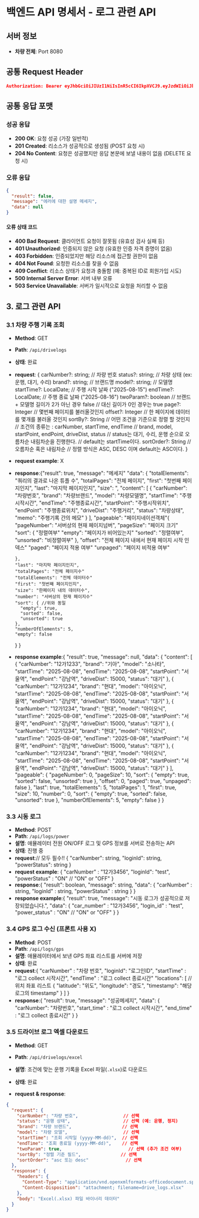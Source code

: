 # 백엔드 API 명세서 - 로그 관련 API

## 서버 정보

- **차량 전체**: Port 8080

## 공통 Request Header

```json
Authorization: Bearer eyJhbGciOiJIUzI1NiIsInR5cCI6IkpXVCJ9.eyJzdWIiOiJhZG1pblVzZXIxIiwicm9sZXMiOlsiQURNSU4iLCJVU0VSIl0sImlhdCI6MTY3ODkwNTYwMCwiZXhwIjoxNjc4OTA5MjAwfQ.some_very_long_jwt_string
```

## 공통 응답 포맷

### 성공 응답

- **200 OK**: 요청 성공 (가장 일반적)
- **201 Created**: 리소스가 성공적으로 생성됨 (POST 요청 시)
- **204 No Content**: 요청은 성공했지만 응답 본문에 보낼 내용이 없음 (DELETE 요청 시)

### 오류 응답

```json
{
  "result": false,
  "message": "에러에 대한 설명 메세지",
  "data": null
}
```

#### 오류 상태 코드

- **400 Bad Request**: 클라이언트 요청이 잘못됨 (유효성 검사 실패 등)
- **401 Unauthorized**: 인증되지 않은 요청 (유효한 인증 자격 증명이 없음)
- **403 Forbidden**: 인증되었지만 해당 리소스에 접근할 권한이 없음
- **404 Not Found**: 요청한 리소스를 찾을 수 없음
- **409 Conflict**: 리소스 상태가 요청과 충돌함 (예: 중복된 ID로 회원가입 시도)
- **500 Internal Server Error**: 서버 내부 오류
- **503 Service Unavailable**: 서버가 일시적으로 요청을 처리할 수 없음

## 3. 로그 관련 API

### 3.1 차량 주행 기록 조회

- **Method**: GET
- **Path**: `/api/drivelogs`
- **상태**: 완료
- **request**: {
  carNumber?: string; // 차량 번호
  status?: string; // 차량 상태 (ex: 운행, 대기, 수리)
  brand?: string; // 브랜드명
  model?: string; // 모델명
  startTime?: LocalDate; // 주행 시작 날짜 ("2025-08-15")
  endTime?: LocalDate; // 주행 종료 날짜 ("2025-08-16")
  twoParam?: boolean // 브랜드 + 모델명 길이가 2가 아닌 경우 false
  // 대신 길이가 0인 경우는 true
  page?: Integer // 몇번째 페이지를 불러올것인지
  offset?: Integer // 한 페이지에 데이터를 몇개를 불러올 것인지
  sortBy?: String // 어떤 조건을 기준으로 정렬 할 것인지
  // 조건의 종류는 : carNumber, startTime, endTime
  // brand, model, startPoint, endPoint, driveDist, status
  // status는 대기, 수리, 운행 순으로 오름차순 내림차순을 진행한다.
  // default는 startTime이다.
  sortOrder?: String // 오름차순 혹은 내림차순
  // 정렬 방식은 ASC, DESC 이며 default는 ASC이다.
  }
- **request example**: X
- **response**:{"result": true,
  "message": "메세지"
  "data": {
  "totalElements": "쿼리의 결과로 나온 튜플 수",
  "totalPages": "전체 페이지",
  "first": "첫번째 페이지인지",
  "last": "마지막 페이지인지",
  "size": ",
  "content": [
  {
  "carNumber": "차량번호",
  "brand": "차량브랜드",
  "model": "차량모델명",
  "startTime": "주행시작시간",
  "endTime": "주행종료시간",
  "startPoint": "주행시작위치",
  "endPoint": "주행종료위치",
  "driveDist": "주행거리",
  "status": "차량상태",
  "memo": "주행기록 간의 메모"
  }
  ],
  "pageable": "페이지네이션객체"{
  "pageNumber": "서버상의 현재 페이지넘버",
  "pageSize": "페이지 크기"
  "sort": { "정렬여부"
  "empty": "페이지가 비어있는지"
  "sorted": "정렬여부",
  "unsorted": "비정렬여부"
  },
  "offset": "전체 페이지 내에서 현재 페이지 시작 인덱스"
  "paged": "페이지 적용 여부"
  "unpaged": "페이지 비적용 여부"

      },
      "last": "마지막 페이지인지",
      "totalPages": "전체 페이지수"
      "totalElements": "전체 데이터수"
      "first": "첫번째 페이지인지",
      "size": "한페이지 내의 데이터수",
      "number": "서버상의 현재 페이지수"
      "sort": { //위와 동일
        "empty": true,
        "sorted": false,
        "unsorted": true
      },
      "numberOfElements": 5,
      "empty": false

  }
  }

- **response example**:{
  "result": true,
  "message": null,
  "data": {
  "content": [
  {
  "carNumber": "12가1233",
  "brand": "기아",
  "model": "소나타",
  "startTime": "2025-08-08",
  "endTime": "2025-08-08",
  "startPoint": "서울역",
  "endPoint": "강남역",
  "driveDist": 15000,
  "status": "대기"
  },
  {
  "carNumber": "12가1234",
  "brand": "현대",
  "model": "아이오닉",
  "startTime": "2025-08-08",
  "endTime": "2025-08-08",
  "startPoint": "서울역",
  "endPoint": "강남역",
  "driveDist": 15000,
  "status": "대기"
  },
  {
  "carNumber": "12가1234",
  "brand": "현대",
  "model": "아이오닉",
  "startTime": "2025-08-08",
  "endTime": "2025-08-08",
  "startPoint": "서울역",
  "endPoint": "강남역",
  "driveDist": 15000,
  "status": "대기"
  },
  {
  "carNumber": "12가1234",
  "brand": "현대",
  "model": "아이오닉",
  "startTime": "2025-08-08",
  "endTime": "2025-08-08",
  "startPoint": "서울역",
  "endPoint": "강남역",
  "driveDist": 15000,
  "status": "대기"
  },
  {
  "carNumber": "12가1234",
  "brand": "현대",
  "model": "아이오닉",
  "startTime": "2025-08-08",
  "endTime": "2025-08-08",
  "startPoint": "서울역",
  "endPoint": "강남역",
  "driveDist": 15000,
  "status": "대기"
  }
  ],
  "pageable": {
  "pageNumber": 0,
  "pageSize": 10,
  "sort": {
  "empty": true,
  "sorted": false,
  "unsorted": true
  },
  "offset": 0,
  "paged": true,
  "unpaged": false
  },
  "last": true,
  "totalElements": 5,
  "totalPages": 1,
  "first": true,
  "size": 10,
  "number": 0,
  "sort": {
  "empty": true,
  "sorted": false,
  "unsorted": true
  },
  "numberOfElements": 5,
  "empty": false
  }
  }


### 3.3 시동 로그

- **Method**: POST
- **Path**: `/api/logs/power`
- **설명**: 애뮬레이터 전원 ON/OFF 로그 및 GPS 정보를 서버로 전송하는 API
- **상태**: 진행 중
- **request**:// 모두 필수!!
  {
  "carNumber": string,
  "loginId": string,
  "powerStatus": string
  }
- **request example**:
  {
  "carNumber" : "12가3456",
  "loginId": "test",
  "powerStatus" : "ON" // "ON" or "OFF"
  }
- **response**:{
  "result": boolean,
  "message": string,
  "data": {
  "carNumber" : string,
  "loginId" : string,
  "powerStatus" : string
  }
  }
- **response example**:{
  "result": true,
  "message": "시동 로그가 성공적으로 저장되었습니다.",
  "data": {
  "car_number" : "12가3456",
  "login_id" : "test",
  "power_status" : "ON" // "ON" or "OFF"
  }
  }

### 3.4 GPS 로그 수신 (프론트 사용 X)

- **Method**: POST
- **Path**: `/api/logs/gps`
- **설명**: 애뮬레이터에서 보낸 GPS 좌표 리스트를 서버에 저장
- **상태**: 완료
- **request**:{
  "carNumber" : "차량 번호",
  "loginId": "로그인ID",
  "startTime" : "로그 collect 시작시간",
  "endTime" : "로그 collect 종료시간"
  "locations": [ // 위치 좌표 리스트
  {
  "latitude": "위도",
  "longitude": "경도",
  "timestamp": "해당 로그의 timestamp"
  }
  ]
  }
- **response**:{
  "result": true,
  "message": "성공메세지",
  "data": {
  "carNumber": "차량번호",
  "start_time" : "로그 collect 시작시간",
  "end_time" : "로그 collect 종료시간"
  }
  }

### 3.5 드라이브 로그 엑셀 다운로드

- **Method**: GET
- **Path**: `/api/drivelogs/excel`
- **설명**: 조건에 맞는 운행 기록을 Excel 파일(`.xlsx`)로 다운로드
- **상태**: 완료

- **request & response**:
```json
{
  "request": {
    "carNumber": "차량 번호",                 // 선택
    "status": "운행 상태",                    // 선택 (예: 운행, 정지)
    "brand": "차량 브랜드",                   // 선택
    "model": "차량 모델",                     // 선택
    "startTime": "조회 시작일 (yyyy-MM-dd)",  // 선택
    "endTime": "조회 종료일 (yyyy-MM-dd)",    // 선택
    "twoParam": true,                         // 선택 (추가 조건 여부)
    "sortBy": "정렬 기준 필드",               // 선택
    "sortOrder": "asc 또는 desc"              // 선택
  },
  "response": {
    "headers": {
      "Content-Type": "application/vnd.openxmlformats-officedocument.spreadsheetml.sheet",
      "Content-Disposition": "attachment; filename=drive_logs.xlsx"
    },
    "body": "Excel(.xlsx) 파일 바이너리 데이터"
  }
}


